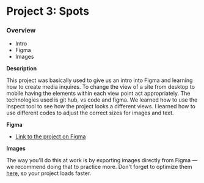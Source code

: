 # Project 3: Spots

### Overview

- Intro
- Figma
- Images

**Description**

This project was basically used to give us an intro into Figma and learning how to create media inquires. To change the view of a site from desktop to mobile having the elements within each view point act appropriately. The technologies used is git hub, vs code and figma. We learned how to use the inspect tool to see how the project looks a different views. I learned how to use different codes to adjust the correct sizes for images and text.

**Figma**

- [Link to the project on Figma](https://www.figma.com/file/BBNm2bC3lj8QQMHlnqRsga/Sprint-3-Project-%E2%80%94-Spots?type=design&node-id=2%3A60&mode=design&t=afgNFybdorZO6cQo-1)

**Images**

The way you'll do this at work is by exporting images directly from Figma — we recommend doing that to practice more. Don't forget to optimize them [here](https://tinypng.com/), so your project loads faster.
